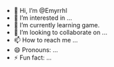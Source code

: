 - 👋 Hi, I’m @Emyrrhl
- 👀 I’m interested in ...
- 🌱 I’m currently learning game.
- 💞️ I’m looking to collaborate on ...
- 📫 How to reach me ...
- 😄 Pronouns: ...
- ⚡ Fun fact: ...

<!---
Emyrrhl/Emyrrhl is a ✨ special ✨ repository because its `README.md` (this file) appears on your GitHub profile.
You can click the Preview link to take a look at your changes.
--->

